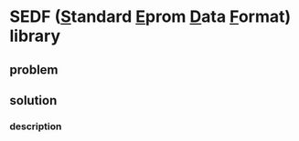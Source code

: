 # SEDF (<ins>S</ins>tandard <ins>E</ins>prom <ins>D</ins>ata <ins>F</ins>ormat)  library

## problem

## solution

### description

